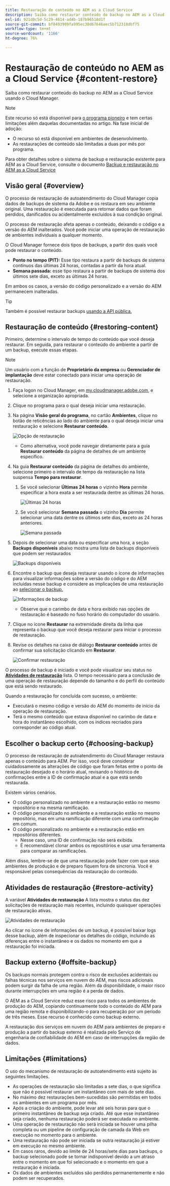 ```yaml
---
title: Restauração de conteúdo no AEM as a Cloud Service
description: Saiba como restaurar conteúdo do backup no AEM as a Cloud Service usando o Cloud Manager.
exl-id: 921d0c5d-5c29-4614-ad4b-187b96518d1f
source-git-commit: bf8493909fa995ec30d67646aec5b712318dbf75
workflow-type: tm+mt
source-wordcount: '1166'
ht-degree: 76%

---
```



# Restauração de conteúdo no AEM as a Cloud Service {#content-restore}

Saiba como restaurar conteúdo do backup no AEM as a Cloud Service usando o Cloud Manager.

>[!NOTE]
>
>Este recurso só está disponível para [o programa pioneiro](/help/implementing/cloud-manager/release-notes/current.md#early-adoption) e tem certas limitações além daquelas documentadas no artigo. Na fase inicial de adoção:
>
>* O recurso só está disponível em ambientes de desenvolvimento.
>* As restaurações de conteúdo são limitadas a duas por mês por programa.
>
>Para obter detalhes sobre o sistema de backup e restauração existente para AEM as a Cloud Service, consulte o documento [Backup e restauração no AEM as a Cloud Service](/help/operations/backup.md)

## Visão geral {#overview}

O processo de restauração de autoatendimento do Cloud Manager copia dados de backups de sistema da Adobe e os restaura em seu ambiente original. Uma restauração é executada para retornar dados que foram perdidos, danificados ou acidentalmente excluídos à sua condição original.

O processo de restauração afeta apenas o conteúdo, deixando o código e a versão do AEM inalterados. Você pode iniciar uma operação de restauração de ambientes individuais a qualquer momento.

O Cloud Manager fornece dois tipos de backups, a partir dos quais você pode restaurar o conteúdo.

* **Ponto no tempo (PIT):** Esse tipo restaura a partir de backups de sistema contínuos das últimas 24 horas, contadas a partir da hora atual.
* **Semana passada:** esse tipo restaura a partir de backups de sistema dos últimos sete dias, exceto as últimas 24 horas.

Em ambos os casos, a versão do código personalizado e a versão do AEM permanecem inalteradas.

>[!TIP]
>
>Também é possível restaurar backups [usando a API pública.](https://developer.adobe.com/experience-cloud/cloud-manager/reference/api/)

## Restauração de conteúdo {#restoring-content}

Primeiro, determine o intervalo de tempo do conteúdo que você deseja restaurar. Em seguida, para restaurar o conteúdo do ambiente a partir de um backup, execute essas etapas.

>[!NOTE]
>
>Um usuário com a função de **Proprietário da empresa** ou **Gerenciador de implantação** deve estar conectado para iniciar uma operação de restauração.

1. Faça logon no Cloud Manager, em [my.cloudmanager.adobe.com](https://my.cloudmanager.adobe.com/), e selecione a organização apropriada.

1. Clique no programa para o qual deseja iniciar uma restauração.

1. Na página **Visão geral do programa**, no cartão **Ambientes**, clique no botão de reticências ao lado do ambiente para o qual deseja iniciar uma restauração e selecione **Restaurar conteúdo**.

   ![Opção de restauração](assets/backup-option.png)

   * Como alternativa, você pode navegar diretamente para a guia **Restaurar conteúdo** da página de detalhes de um ambiente específico.

1. Na guia **Restaurar conteúdo** da página de detalhes do ambiente, selecione primeiro o intervalo de tempo da restauração na lista suspensa **Tempo para restaurar**.

   1. Se você selecionar **Últimas 24 horas** o vizinho **Hora** permite especificar a hora exata a ser restaurada dentre as últimas 24 horas.

      ![Últimas 24 horas](assets/backup-time.png)

   1. Se você selecionar **Semana passada** o vizinho **Dia** permite selecionar uma data dentre os últimos sete dias, exceto as 24 horas anteriores.

      ![Semana passada](assets/backup-date.png)

1. Depois de selecionar uma data ou especificar uma hora, a seção **Backups disponíveis** abaixo mostra uma lista de backups disponíveis que podem ser restaurados

   ![Backups disponíveis](assets/backup-available.png)

1. Encontre o backup que deseja restaurar usando o ícone de informações para visualizar informações sobre a versão do código e do AEM incluídas nesse backup e considere as implicações de uma restauração ao [selecionar o backup.](#choosing-the-right-backup)

   ![Informações de backup](assets/backup-info.png)

   * Observe que o carimbo de data e hora exibido nas opções de restauração é baseado no fuso horário do computador do usuário.

1. Clique no ícone **Restaurar** na extremidade direita da linha que representa o backup que você deseja restaurar para iniciar o processo de restauração.

1. Revise os detalhes na caixa de diálogo **Restaurar conteúdo** antes de confirmar sua solicitação clicando em **Restaurar**.

   ![Confirmar restauração](assets/backup-restore.png)

O processo de backup é iniciado e você pode visualizar seu status no **[Atividades de restauração](#restore-activity)** lista. O tempo necessário para a conclusão de uma operação de restauração depende do tamanho e do perfil do conteúdo que está sendo restaurado.

Quando a restauração for concluída com sucesso, o ambiente:

* Executará o mesmo código e versão do AEM do momento de início da operação de restauração.
* Terá o mesmo conteúdo que estava disponível no carimbo de data e hora do instantâneo escolhido, com os índices recriados para corresponder ao código atual.

## Escolher o backup certo {#choosing-backup}

O processo de restauração de autoatendimento do Cloud Manager restaura apenas o conteúdo para AEM. Por isso, você deve considerar cuidadosamente as alterações de código que foram feitas entre o ponto de restauração desejado e o horário atual, revisando o histórico de confirmações entre a ID de confirmação atual e a que está sendo restaurada.

Existem vários cenários.

* O código personalizado no ambiente e a restauração estão no mesmo repositório e na mesma ramificação.
* O código personalizado no ambiente e a restauração estão no mesmo repositório, mas em uma ramificação diferente com uma confirmação em comum.
* O código personalizado no ambiente e a restauração estão em repositórios diferentes.
   * Nesse caso, uma ID de confirmação não será exibida.
   * É recomendável clonar ambos os repositórios e usar uma ferramenta para comparar as ramificações.

Além disso, lembre-se de que uma restauração pode fazer com que seus ambientes de produção e de preparo fiquem fora de sincronia. Você é responsável pelas consequências da restauração do conteúdo.

## Atividades de restauração {#restore-activity}

A variável **Atividades de restauração** A lista mostra o status das dez solicitações de restauração mais recentes, incluindo quaisquer operações de restauração ativas.

![Atividades de restauração](assets/backup-activity.png)

Ao clicar no ícone de informações de um backup, é possível baixar logs desse backup, além de inspecionar os detalhes do código, incluindo as diferenças entre o instantâneo e os dados no momento em que a restauração foi iniciada.

## Backup externo {#offsite-backup}

Os backups normais protegem contra o risco de exclusões acidentais ou falhas técnicas nos serviços em nuvem do AEM, mas riscos adicionais podem surgir da falha de uma região. Além da disponibilidade, o maior risco durante interrupções em uma região é a perda de dados.

O AEM as a Cloud Service reduz esse risco para todos os ambientes de produção do AEM, copiando continuamente todo o conteúdo do AEM para uma região remota e disponibilizando-o para recuperação por um período de três meses. Esse recurso é conhecido como backup externo.

A restauração dos serviços em nuvem do AEM para ambientes de preparo e produção a partir do backup externo é realizada pelo Serviço de engenharia de confiabilidade do AEM em caso de interrupções da região de dados.

## Limitações           {#limitations}

O uso do mecanismo de restauração de autoatendimento está sujeito às seguintes limitações.

* As operações de restauração são limitadas a sete dias, o que significa que não é possível restaurar um instantâneo com mais de sete dias.
* No máximo dez restaurações bem-sucedidas são permitidas em todos os ambientes em um programa por mês.
* Após a criação do ambiente, pode levar até seis horas para que o primeiro instantâneo de backup seja criado. Até que esse instantâneo seja criado, nenhuma restauração poderá ser executada no ambiente.
* Uma operação de restauração não será iniciada se houver uma pilha completa ou um pipeline de configuração de camada da Web em execução no momento para o ambiente.
* Uma restauração não pode ser iniciada se outra restauração já estiver em execução no mesmo ambiente.
* Em casos raros, devido ao limite de 24 horas/sete dias para backups, o backup selecionado pode se tornar indisponível devido a um atraso entre o momento em que foi selecionado e o momento em que a restauração é iniciada.
* Os dados de ambientes excluídos são perdidos permanentemente e não podem ser recuperados.
